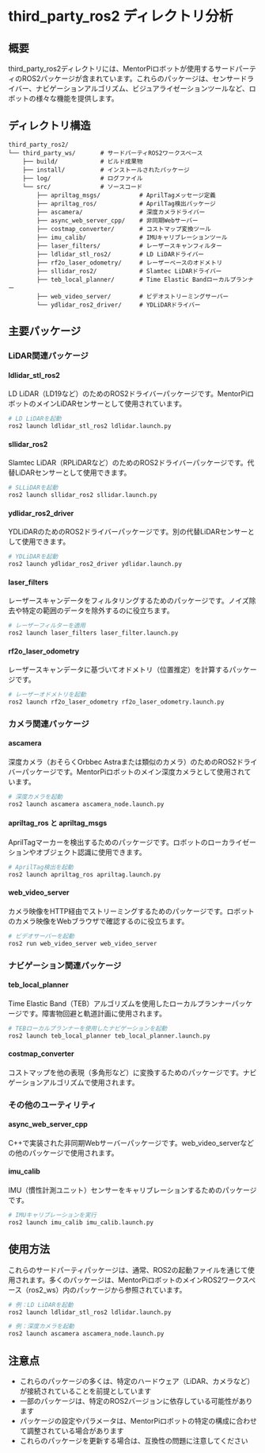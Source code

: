 # third_party_ros2 ディレクトリ分析

## 概要
third_party_ros2ディレクトリには、MentorPiロボットが使用するサードパーティのROS2パッケージが含まれています。これらのパッケージは、センサードライバー、ナビゲーションアルゴリズム、ビジュアライゼーションツールなど、ロボットの様々な機能を提供します。

## ディレクトリ構造
```
third_party_ros2/
└── third_party_ws/       # サードパーティROS2ワークスペース
    ├── build/            # ビルド成果物
    ├── install/          # インストールされたパッケージ
    ├── log/              # ログファイル
    └── src/              # ソースコード
        ├── apriltag_msgs/           # AprilTagメッセージ定義
        ├── apriltag_ros/            # AprilTag検出パッケージ
        ├── ascamera/                # 深度カメラドライバー
        ├── async_web_server_cpp/    # 非同期Webサーバー
        ├── costmap_converter/       # コストマップ変換ツール
        ├── imu_calib/               # IMUキャリブレーションツール
        ├── laser_filters/           # レーザースキャンフィルター
        ├── ldlidar_stl_ros2/        # LD LiDARドライバー
        ├── rf2o_laser_odometry/     # レーザーベースのオドメトリ
        ├── sllidar_ros2/            # Slamtec LiDARドライバー
        ├── teb_local_planner/       # Time Elastic Bandローカルプランナー
        ├── web_video_server/        # ビデオストリーミングサーバー
        └── ydlidar_ros2_driver/     # YDLiDARドライバー
```

## 主要パッケージ

### LiDAR関連パッケージ

#### ldlidar_stl_ros2
LD LiDAR（LD19など）のためのROS2ドライバーパッケージです。MentorPiロボットのメインLiDARセンサーとして使用されています。

```bash
# LD LiDARを起動
ros2 launch ldlidar_stl_ros2 ldlidar.launch.py
```

#### sllidar_ros2
Slamtec LiDAR（RPLiDARなど）のためのROS2ドライバーパッケージです。代替LiDARセンサーとして使用できます。

```bash
# SLLiDARを起動
ros2 launch sllidar_ros2 sllidar.launch.py
```

#### ydlidar_ros2_driver
YDLiDARのためのROS2ドライバーパッケージです。別の代替LiDARセンサーとして使用できます。

```bash
# YDLiDARを起動
ros2 launch ydlidar_ros2_driver ydlidar.launch.py
```

#### laser_filters
レーザースキャンデータをフィルタリングするためのパッケージです。ノイズ除去や特定の範囲のデータを除外するのに役立ちます。

```bash
# レーザーフィルターを適用
ros2 launch laser_filters laser_filter.launch.py
```

#### rf2o_laser_odometry
レーザースキャンデータに基づいてオドメトリ（位置推定）を計算するパッケージです。

```bash
# レーザーオドメトリを起動
ros2 launch rf2o_laser_odometry rf2o_laser_odometry.launch.py
```

### カメラ関連パッケージ

#### ascamera
深度カメラ（おそらくOrbbec Astraまたは類似のカメラ）のためのROS2ドライバーパッケージです。MentorPiロボットのメイン深度カメラとして使用されています。

```bash
# 深度カメラを起動
ros2 launch ascamera ascamera_node.launch.py
```

#### apriltag_ros と apriltag_msgs
AprilTagマーカーを検出するためのパッケージです。ロボットのローカライゼーションやオブジェクト認識に使用できます。

```bash
# AprilTag検出を起動
ros2 launch apriltag_ros apriltag.launch.py
```

#### web_video_server
カメラ映像をHTTP経由でストリーミングするためのパッケージです。ロボットのカメラ映像をWebブラウザで確認するのに役立ちます。

```bash
# ビデオサーバーを起動
ros2 run web_video_server web_video_server
```

### ナビゲーション関連パッケージ

#### teb_local_planner
Time Elastic Band（TEB）アルゴリズムを使用したローカルプランナーパッケージです。障害物回避と軌道計画に使用されます。

```bash
# TEBローカルプランナーを使用したナビゲーションを起動
ros2 launch teb_local_planner teb_local_planner.launch.py
```

#### costmap_converter
コストマップを他の表現（多角形など）に変換するためのパッケージです。ナビゲーションアルゴリズムで使用されます。

### その他のユーティリティ

#### async_web_server_cpp
C++で実装された非同期Webサーバーパッケージです。web_video_serverなどの他のパッケージで使用されます。

#### imu_calib
IMU（慣性計測ユニット）センサーをキャリブレーションするためのパッケージです。

```bash
# IMUキャリブレーションを実行
ros2 launch imu_calib imu_calib.launch.py
```

## 使用方法
これらのサードパーティパッケージは、通常、ROS2の起動ファイルを通じて使用されます。多くのパッケージは、MentorPiロボットのメインROS2ワークスペース（ros2_ws）内のパッケージから参照されています。

```bash
# 例：LD LiDARを起動
ros2 launch ldlidar_stl_ros2 ldlidar.launch.py

# 例：深度カメラを起動
ros2 launch ascamera ascamera_node.launch.py
```

## 注意点
- これらのパッケージの多くは、特定のハードウェア（LiDAR、カメラなど）が接続されていることを前提としています
- 一部のパッケージは、特定のROS2バージョンに依存している可能性があります
- パッケージの設定やパラメータは、MentorPiロボットの特定の構成に合わせて調整されている場合があります
- これらのパッケージを更新する場合は、互換性の問題に注意してください